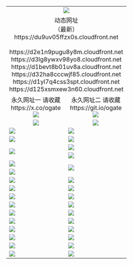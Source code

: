 ﻿<table>
  <tr></tr>
  <tr><td colspan=2 align=center><img src="https://du9uv05ffzx0s.cloudfront.net/Up/oGate.jpg" /></td></tr>
  <tr><td colspan=2 align=center>动态网址<br/>（最新）
<br>https://du9uv05ffzx0s.cloudfront.net
<br>
<br>https://d2e1n9pugu8y8m.cloudfront.net
<br>https://d3lg8ywxv98yo8.cloudfront.net
<br>https://d1bevt8b01uv8a.cloudfront.net
<br>https://d32ha8cccwjf85.cloudfront.net
<br>https://d1yl7q4css3spt.cloudfront.net
<br>https://d125xsmxew3n60.cloudfront.net
    </td>
  </tr>
  <tr>
    <td align=center>永久网址一 请收藏<br/>https://x.co/ogate<br><img src="https://du9uv05ffzx0s.cloudfront.net/Up/0WMGD1.png" /></td>
    <td align=center>永久网址二 请收藏<br/>https://git.io/ogate<br><img src="https://du9uv05ffzx0s.cloudfront.net/Up/0WMGD2.png" /></td>
  </tr>
  <tr>
    <td align=center><a href="https://du9uv05ffzx0s.cloudfront.net/?from=github"><img src="https://du9uv05ffzx0s.cloudfront.net/Up/0WMPG.jpg" /></a></td>
    <td align=center><a href="https://du9uv05ffzx0s.cloudfront.net/ogUP.aspx?name=0oGate.apk&from=github"><img src="https://du9uv05ffzx0s.cloudfront.net/Up/0WMAZ.jpg" /></a></td>
  </tr>
  <tr>
    <td><a href="https://du9uv05ffzx0s.cloudfront.net/oNote.aspx?id=oGate&from=github" target="_blank"><img src="https://du9uv05ffzx0s.cloudfront.net/Up/0WCYY.jpg" /></a></td>
    <td><a href="https://du9uv05ffzx0s.cloudfront.net/oNote.aspx?id=oNote&from=github" target="_blank"><img src="https://du9uv05ffzx0s.cloudfront.net/Up/0WZTT.jpg" /></a></td>
  </tr>
  <tr>
    <td><a href="https://du9uv05ffzx0s.cloudfront.net/ogDY.aspx?from=github" target="_blank"><img src="https://du9uv05ffzx0s.cloudfront.net/Up/DY.jpg"/></a></td>
    <td><a href="https://du9uv05ffzx0s.cloudfront.net/ogST.aspx?from=github" target="_blank"><img src="https://du9uv05ffzx0s.cloudfront.net/Up/ST.jpg"/></a></td>
  </tr>
  <tr>
    <td rowspan=2><a href="https://du9uv05ffzx0s.cloudfront.net/ogUP.aspx?name=WJ.mp4&from=github" target="_blank"><img src="https://du9uv05ffzx0s.cloudfront.net/Up/WJ.jpg" /></a></td>
    <td><a href="https://du9uv05ffzx0s.cloudfront.net/ogUP.aspx?name=DKC.mp4&count=17&from=github" target="_blank"><img src="https://du9uv05ffzx0s.cloudfront.net/Up/DKC.jpg" /></a></td> 
  </tr>
  <tr>
    <td><a href="https://du9uv05ffzx0s.cloudfront.net/ogUP.aspx?name=LRWS.mp4&count=6B:14,5A:10,5B:35,4A:14,4B:19,3A:10,3B:26,2A:16,2B:21,1A:23,1B:29&from=github" target="_blank"><img src="https://du9uv05ffzx0s.cloudfront.net/Up/LRWS.jpg" /></a></td>
  </tr>
  <tr>
    <td><a href="https://du9uv05ffzx0s.cloudfront.net/ogUP.aspx?name=JQR.mp4&count=2&from=github" target="_blank"><img src="https://du9uv05ffzx0s.cloudfront.net/Up/JQR.jpg" /></a></td>   
    <td rowspan=2><a href="https://du9uv05ffzx0s.cloudfront.net/ogUP.aspx?name=JP.mp4&count=9&from=github" target="_blank"><img src="https://du9uv05ffzx0s.cloudfront.net/Up/JP.jpg" /></td>
  </tr>
  <tr>
    <td><a href="https://du9uv05ffzx0s.cloudfront.net/ogUP.aspx?name=ZSJ.mp4&count=16&from=github" target="_blank"><img src="https://du9uv05ffzx0s.cloudfront.net/Up/ZSJ.jpg" /></a></td>
  </tr>
  <tr>
    <td><a href="https://du9uv05ffzx0s.cloudfront.net/ogUP.aspx?name=SSZJ.mp4&count=7&current=2&from=github" target="_blank"><img src="https://du9uv05ffzx0s.cloudfront.net/Up/SSZJ.jpg" /></a></td>
    <td><a href="https://du9uv05ffzx0s.cloudfront.net/ogUP.aspx?name=WH.mp4&from=github" target="_blank"><img src="https://du9uv05ffzx0s.cloudfront.net/Up/WH.jpg" /></a></td>
  </tr>
  <tr>
    <td><a href="https://du9uv05ffzx0s.cloudfront.net/ogUP.aspx?name=DWHM.mp4&from=github" target="_blank"><img src="https://du9uv05ffzx0s.cloudfront.net/Up/DWHM.jpg" /></a></td>
    <td><a href="https://du9uv05ffzx0s.cloudfront.net/ogUP.aspx?name=XTFY.mp4&count=24&from=github" target="_blank"><img src="https://du9uv05ffzx0s.cloudfront.net/Up/XTFY.jpg" /></a></td>
  </tr>
  <tr>
    <td><a href="https://du9uv05ffzx0s.cloudfront.net/ogUP.aspx?name=4SQQ.mp4&count=06:10&current=06:10&from=github" target="_blank"><img src="https://du9uv05ffzx0s.cloudfront.net/Up/4SQQ0.jpg" /></a></td>
    <td><a href="https://du9uv05ffzx0s.cloudfront.net/ogUP.aspx?name=4SHQ.mp4&count=06:9&current=06:9&from=github" target="_blank"><img src="https://du9uv05ffzx0s.cloudfront.net/Up/4SHQ0.jpg" /></a></td>
  </tr>
  <tr>
    <td><a href="https://du9uv05ffzx0s.cloudfront.net/ogUP.aspx?name=4SZG.mp4&count=06:9&current=06:9&from=github" target="_blank"><img src="https://du9uv05ffzx0s.cloudfront.net/Up/4SZG0.jpg" /></a></td>
    <td><a href="https://du9uv05ffzx0s.cloudfront.net/ogUP.aspx?name=4SDJ.mp4&count=06:14&current=06:13&from=github" target="_blank"><img src="https://du9uv05ffzx0s.cloudfront.net/Up/4SDJ0.jpg" /></a></td>
  </tr>
  <tr>
    <td><a href="https://du9uv05ffzx0s.cloudfront.net/onUP.aspx?name=https://x.co/dtw99&from=github" target="_blank"><img src="https://du9uv05ffzx0s.cloudfront.net/Up/0DTW.jpg"/></a></td>
    <td><a href="https://du9uv05ffzx0s.cloudfront.net/onUP.aspx?name=https://d2tyo2h9ydw5hf.cloudfront.net/acenter/&from=github" target="_blank"><img src="https://du9uv05ffzx0s.cloudfront.net/Up/0TDW.jpg" /></a></td>
  </tr>
  <tr>
    <td><a href="https://du9uv05ffzx0s.cloudfront.net/onUP.aspx?name=https://d3qz7yth5i2rae.cloudfront.net/gb/nsc413.htm&from=github" target="_blank"><img src="https://du9uv05ffzx0s.cloudfront.net/Up/0DJY.jpg" /></a></td>
    <td><a href="https://du9uv05ffzx0s.cloudfront.net/onUP.aspx?name=https://dgyo0jey7vwa5.cloudfront.net/xtr/gb/prog204.html&from=github" target="_blank"><img src="https://du9uv05ffzx0s.cloudfront.net/Up/0XTR.jpg" /></a></td>
  </tr>
  <tr>
    <td><a href="https://du9uv05ffzx0s.cloudfront.net/onUP.aspx?name=https://d7203y8eitivv.cloudfront.net&from=github" target="_blank"><img src="https://du9uv05ffzx0s.cloudfront.net/Up/0MHW.jpg" /></a></td>
    <td><a href="https://du9uv05ffzx0s.cloudfront.net/onUP.aspx?name=https://d38z1xzg5vtneh.cloudfront.net&from=github" target="_blank"><img src="https://du9uv05ffzx0s.cloudfront.net/Up/0ZJW.jpg" /></a></td>
  </tr>
  <tr>
    <td><a href="https://du9uv05ffzx0s.cloudfront.net/ogUP.aspx?name=FG.zip&from=github" target="_blank"><img src="https://du9uv05ffzx0s.cloudfront.net/Up/FG.jpg" /></a></td>
    <td><a href="https://du9uv05ffzx0s.cloudfront.net/ogUP.aspx?name=FGA.apk&from=github" target="_blank"><img src="https://du9uv05ffzx0s.cloudfront.net/Up/FGA.jpg" /></a></td>
  </tr>
  <tr>
    <td><a href="https://du9uv05ffzx0s.cloudfront.net/ogUP.aspx?name=U.zip&from=github" target="_blank"><img src="https://du9uv05ffzx0s.cloudfront.net/Up/U.jpg" /></a></td>
    <td><a href="https://du9uv05ffzx0s.cloudfront.net/ogUP.aspx?name=UA.apk&from=github" target="_blank"><img src="https://du9uv05ffzx0s.cloudfront.net/Up/UA.jpg" /></a></td>
  </tr>
  <tr>
    <td><a href="https://du9uv05ffzx0s.cloudfront.net/ogUP.aspx?name=0iPPOTV.zip&from=github" target="_blank"><img src="https://du9uv05ffzx0s.cloudfront.net/Up/0iPPOTV.jpg" /></a></td>
    <td><a href="https://du9uv05ffzx0s.cloudfront.net/ogUP.aspx?name=0iNTD.apk&from=github" target="_blank"><img src="https://du9uv05ffzx0s.cloudfront.net/Up/0iNTD.jpg" /></a></td>
  </tr>
</table>
